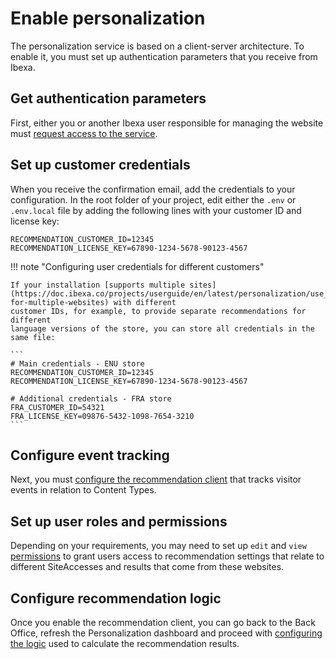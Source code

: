 # Enable personalization

The personalization service is based on a client-server architecture.
To enable it, you must set up authentication parameters that you receive from Ibexa.

## Get authentication parameters

First, either you or another Ibexa user responsible for managing the website 
must [request access to the service](https://doc.ibexa.co/projects/userguide/en/latest/personalization/enabling_personalization/#requesting-access-to-the-server).

## Set up customer credentials

When you receive the confirmation email, add the credentials to your configuration.
In the root folder of your project, edit either the `.env` or `.env.local` file 
by adding the following lines with your customer ID and license key: 

```
RECOMMENDATION_CUSTOMER_ID=12345
RECOMMENDATION_LICENSE_KEY=67890-1234-5678-90123-4567
```

!!! note "Configuring user credentials for different customers"

    If your installation [supports multiple sites](https://doc.ibexa.co/projects/userguide/en/latest/personalization/use_cases/#support-for-multiple-websites) with different 
    customer IDs, for example, to provide separate recommendations for different 
    language versions of the store, you can store all credentials in the same file:
    
    ```
    # Main credentials - ENU store
    RECOMMENDATION_CUSTOMER_ID=12345
    RECOMMENDATION_LICENSE_KEY=67890-1234-5678-90123-4567

    # Additional credentials - FRA store 
    FRA_CUSTOMER_ID=54321
    FRA_LICENSE_KEY=09876-5432-1098-7654-3210
    ```

## Configure event tracking

Next, you must [configure the recommendation client](recommendation_client.md#configuration) 
that tracks visitor events in relation to Content Types.

## Set up user roles and permissions

Depending on your requirements, you may need to set up `edit` and `view` [permissions](../permissions.md) 
to grant users access to recommendation settings that relate to different SiteAccesses 
and results that come from these websites.

## Configure recommendation logic

Once you enable the recommendation client, you can go back to the Back Office, 
refresh the Personalization dashboard and proceed with [configuring the logic](https://doc.ibexa.co/projects/userguide/en/latest/personalization/perso_configuration) 
used to calculate the recommendation results.

